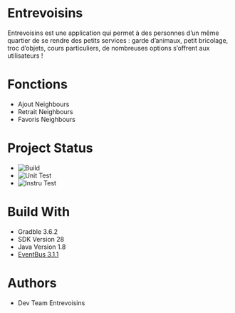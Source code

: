 # Entrevoisins

Entrevoisins est une application qui permet à des personnes d’un même quartier de se rendre des petits services : garde d’animaux, petit bricolage, troc d’objets, cours particuliers, de nombreuses options s’offrent aux utilisateurs !

# Fonctions

- Ajout Neighbours
- Retrait Neighbours
- Favoris Neighbours

# Project Status

- ![Build](https://img.shields.io/badge/Build-passing-green)
- ![Unit Test](https://img.shields.io/badge/Unit%20Test-Succes-green)
- ![Instru Test](https://img.shields.io/badge/Instru%20Test-passing-green) 

# Build With

- Gradble 3.6.2
- SDK Version 28
- Java Version 1.8
- [EventBus 3.1.1](https://greenrobot.org/eventbus/)

# Authors 

- Dev Team Entrevoisins

